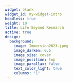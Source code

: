 ```yaml
---
widget: blank
widget_id: my-widget-intro
headless: true
weight: 10
title: Life Beyond Research
active: true
design:
  background:
    image: Immersion2023.jpeg
    image_darken: 0.5
    image_size: cover
    image_position: top
    image_parallax: false
    text_color_light: true
    columns: "1"
---
```


